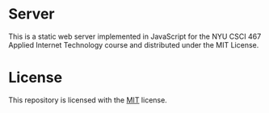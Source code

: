<!-- README.md -->
<!-- Copyright (c) 2024 Ishan Pranav -->
<!-- Licensed under the MIT License. -->

# Server

This is a static web server implemented in JavaScript for the NYU CSCI 467
Applied Internet Technology course and distributed under the MIT License.

# License

This repository is licensed with the [MIT](LICENSE.txt) license.

